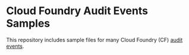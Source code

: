 # Cloud Foundry Audit Events Samples

This repository includes sample files for many Cloud Foundry (CF) [audit events](https://docs.cloudfoundry.org/running/managing-cf/audit-events.html).
